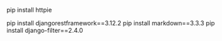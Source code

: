 pip install httpie

pip install djangorestframework==3.12.2
pip install markdown==3.3.3
pip install django-filter==2.4.0
